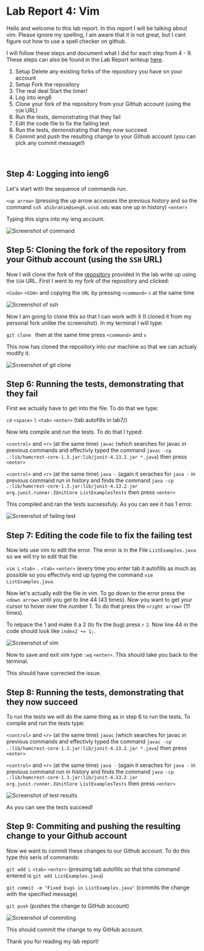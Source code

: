 # **Lab Report 4: Vim**

Hello and welcome to this lab report. In this report I will be talking about vim.
Please ignore my spelling, I am aware that it is not great, but I
cant figure out how to use a spell checker on github.

I will follow these steps and document what I did for each step from 4 - 9. These steps can 
also be found in the Lab Report writeup [here](https://ucsd-cse15l-w24.github.io/week7/index.html).

1. Setup Delete any existing forks of the repository you have on your account
2. Setup Fork the repository
3. The real deal Start the timer!
4. Log into ieng6
5. Clone your fork of the repository from your Github account (using the `SSH` URL)
6. Run the tests, demonstrating that they fail
7. Edit the code file to fix the failing test
8. Run the tests, demonstrating that they now succeed
9. Commit and push the resulting change to your Github account (you can pick any commit message!)

<br>  

## Step 4: Logging into ieng6

Let's start with the sequence of commands run.

`<up arrow>` (pressing the up arrow accesses the previous history and so the command `ssh a5ibrahim@ieng6.ucsd.edu` was one up in history) 
`<enter>`

Typing this signs into my ieng account.

![Screenshot of command](lab4pics/ssh.png)


## Step 5: Cloning the fork of the repository from your Github account (using the `SSH` URL)

Now I will clone the fork of the [repository](https://github.com/ucsd-cse15l-s23/lab7) provided in 
the lab write up using the `SSH` URL. First I went to my fork of the repository and clicked:

`<Code>` `<SSH>` and copying the `URL` by pressing `<command>` `c` at the same time

![Screenshot of ssh](lab4pics/forkClone.png)

Now I am going to clone this so that I can work with it (I cloned it from my personal fork unlike the screenshot). In my terminal I will type:

`git clone ` then at the same time press `<command>` and `v`

This now has cloned the repository into our machine so that we can actualy modify it.

![Screenshot of git clone](lab4pics/clone.png)

## Step 6: Running the tests, demonstrating that they fail

First we actually have to get into the file. To do that we type:

`cd` `<space>` `l` `<tab>` `<enter>` (tab autofills in lab7/)

Now lets compile and run the tests. To do that I typed:

`<control>` and `<r>` (at the same time) `javac` (which searches for javac in previous commands and effectivly typed the command 
`javac -cp .:lib/hamcrest-core-1.3.jar:lib/junit-4.13.2.jar *.java`) then press `<enter>`

`<control>` and `<r>` (at the same time) `java -` (again it seraches for `java -` in previous command run in history and finds the command
`java -cp .:lib/hamcrest-core-1.3.jar:lib/junit-4.13.2.jar org.junit.runner.JUnitCore ListExamplesTests` then press `<enter>`

This compiled and ran the tests sucsessfuly. As you can see it has 1 error.

![Screenshot of failing test](lab4pics/testFail.png)

## Step 7: Editing the code file to fix the failing test

Now lets use vim to edit the error. The error is in the File `ListExamples.java` so we will try to edit that file.

`vim L` `<tab>` `.` `<tab>` `<enter>` (every time you enter tab it autofills as much as possible so you effectivly end up typing
the command `vim ListExamples.java`.

Now let's actually edit the file in vim. To go down to the error press the `<down arrow>` until you get to line 44 (43 times).
Now you want to get your cursor to hover over the number 1. To do that press the `<right arrow>` (11 times).

To relpace the 1 and make it a 2 (to fix the bug) press `r` `2`. Now line 44 in the code should look like `index2 += 1;`. 

![Screenshot of vim](lab4pics/vim.png)

Now to save and exit vim type `:wq` `<enter>`. This should take you back to the terminal.

This should have corrected the issue.

## Step 8: Running the tests, demonstrating that they now succeed

To run the tests we will do the same thing as in step 6 to run the tests. To compile and run the tests type:

`<control>` and `<r>` (at the same time) `javac` (which searches for javac in previous commands and effectivly typed the command 
`javac -cp .:lib/hamcrest-core-1.3.jar:lib/junit-4.13.2.jar *.java`) then press `<enter>`

`<control>` and `<r>` (at the same time) `java -` (again it seraches for `java -` in previous command run in history and finds the command
`java -cp .:lib/hamcrest-core-1.3.jar:lib/junit-4.13.2.jar org.junit.runner.JUnitCore ListExamplesTests` then press `<enter>`

![Screenshot of test results](lab4pics/testGood.png)

As you can see the tests succeed!

## Step 9: Commiting and pushing the resulting change to your Github account

Now we want to commit these changes to our Github account. To do this type this seris of commands:

`git add L` `<tab>` `<enter>` (pressing tab autofills so that trhe command entered is `git add ListExamples.java`)

`git commit -m "Fixed bugs in ListExamples.java"` (commits the change with the specified message)

`git push` (pushes the change to GitHub account)

![Screenshot of commiting](lab4pics/commit.png)

This should commit the change to my GitHub account.


Thank you for reading my lab report!
